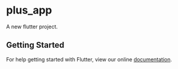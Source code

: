 # plus_app

A new flutter project.

## Getting Started

For help getting started with Flutter, view our online
[documentation](http://flutter.io/).
